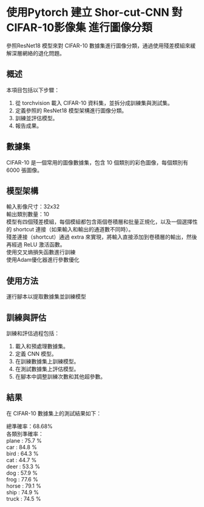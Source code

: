 # 使用Pytorch 建立 Shor-cut-CNN 對 CIFAR-10影像集 進行圖像分類

參照ResNet18 模型來對 CIFAR-10 數據集進行圖像分類，通過使用殘差模組來緩解深層網絡的退化問題。

## 概述  
本項目包括以下步驟：  
1. 從 torchvision 載入 CIFAR-10 資料集，並拆分成訓練集與測試集。  
2. 定義參照的 ResNet18 模型架構進行圖像分類。  
3. 訓練並評估模型。 
4. 報告成果。  

## 數據集  

CIFAR-10 是一個常用的圖像數據集，包含 10 個類別的彩色圖像，每個類別有 6000 張圖像。

## 模型架構
輸入影像尺寸：32x32  
輸出類別數量：10  
模型有四個殘差模組，每個模組都包含兩個卷積層和批量正規化，以及一個選擇性的 shortcut 連接（如果輸入和輸出的通道數不同時）。    
殘差連接（shortcut）通過 extra 來實現，將輸入直接添加到卷積層的輸出，然後再經過 ReLU 激活函數。  
使用交叉熵損失函數進行訓練  
使用Adam優化器進行參數優化   

## 使用方法  
運行腳本以提取數據集並訓練模型  

## 訓練與評估  
訓練和評估過程包括：  

1. 載入和預處理數據集。  
2. 定義 CNN 模型。    
3. 在訓練數據集上訓練模型。    
4. 在測試數據集上評估模型。    
5. 在腳本中調整訓練次數和其他超參數。  

## 結果  
在 CIFAR-10 數據集上的測試結果如下：  

總準確率：68.68%  
各類別準確率：  
plane : 75.7 %  
car : 84.8 %  
bird : 64.3 %  
cat : 44.7 %  
deer : 53.3 %  
dog : 57.9 %  
frog : 77.6 %  
horse : 79.1 %  
ship : 74.9 %  
truck : 74.5 %  
